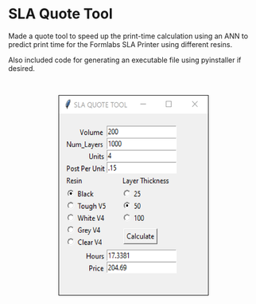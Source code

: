 # SLA Quote Tool
Made a quote tool to speed up the print-time calculation using an ANN to predict print time for the Formlabs SLA Printer using different resins.

Also included code for generating an executable file using pyinstaller if desired.

<br>

<p align="center">
<kbd>
  <img style="border:1px solid black;" src="./gui.png" width="300" height="400">
</kbd>
</p>                                                                               
